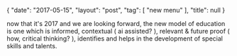 {
   "date": "2017-05-15",
   "layout": "post",
   "tag": [
      "new menu"
   ],
   "title": null
}

now that it's 2017 and we are looking forward, the new model of education is one which is informed, contextual ( ai assisted? ), relevant & future proof ( how, critical thinking? ), identifies and helps in the development of special skills and talents.